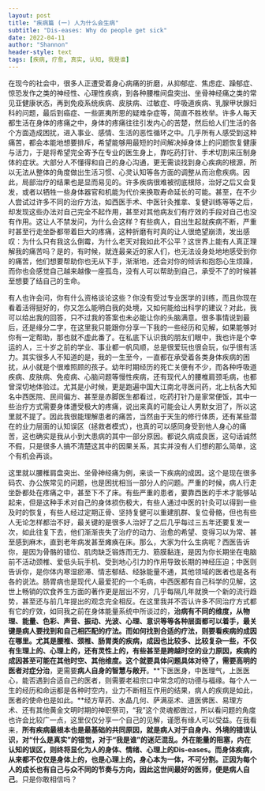 ```yaml
---
layout: post
title: "疾病篇 (一) 人为什么会生病"
subtitle: "Dis-eases: Why do people get sick"
date: 2022-04-11
author: "Shannon"
header-style: text
tags: [疾病, 疗愈, 真实, 认知, 我是谁]
---
```


在现今的社会中，很多人正遭受着身心病痛的折磨，从抑郁症、焦虑症、躁郁症、惊恐发作之类的神经性、心理性疾病，到各种腰椎间盘突出、坐骨神经痛之类的常见亚健康状态，再到免疫系统疾病、皮肤病、过敏症、呼吸道疾病、乳腺甲状腺妇科的问题，最后到癌症、一些匪夷所思的疑难杂症等，简直不胜枚举。许多人每天都生活在身体的疼痛之中，身体的疼痛往往引发内心的苦楚，然后给人们生活的各个方面造成困扰，进入事业、感情、生活的恶性循环之中。几乎所有人感受到这种痛苦，都会本能地想要排斥，希望能够用最短的时间解决掉身体上的问题恢复健康与活力，于是将希望完全寄予在专业的医生身上，靠吃药打针、手术切割来压制身体的症状。大部分人不懂得和自己的身心沟通，更无需谈找到身心疾病的根源，所以无法从整体的角度做出生活习惯、心灵认知等各方面的调整从而治愈疾病。因此，局部治疗的结果也是显而易见的。许多疾病很难被彻底根除，治好之后又会复发，或者以牺牲一些身体器官和机能为代价来换取寿命延长的可能。甚至，在不少人尝试过许多不同的治疗方法，如西医手术、中医针灸推拿、复健训练等等之后，却发现这些办法对自己完全不起作用，甚至对其他病友们有疗效的手段对自己也没有作用。这让人不禁发问，为什么会这样？有些病人，自出生起就疾病不断，严重时甚至行走坐卧都带着巨大的疼痛，这种折磨有时真的让人很绝望崩溃，发出感叹：为什么只有我这么倒霉，为什么老天对我如此不公平？这世界上能有人真正理解我的痛苦吗？是的，有时候，就连最亲近的家人们，也无法设身处地地感受到你的痛苦，他们想要帮助你也无从下手，渐渐地，还会对你的倾诉和抱怨心生烦躁，而你也会感觉自己越来越像一座孤岛，没有人可以帮助到自己，承受不了的时候甚至想要了结自己的生命。

有人也许会问，你有什么资格谈论这些？你没有受过专业医学的训练，而且你现在看着活得挺好的，你又怎么能明白我的处境，又如何能给出科学的建议？对此，我可以给出我的回答，只不过我的答案也未必能让你的头脑满意。很多事情说到最后，还是缘分二字，在这里我只能跟你分享一下我的一些经历和见解，如果能够对你有一定帮助，那也就不虚此番了。在私底下认识我的朋友们眼中，我也许是个幸运的人，三十岁之前的学业、事业都一帆风顺，总是很爱玩也很会玩，似乎很有活力。其实很多人不知道的是，我的一生至今，一直都在承受着各类身体疾病的困扰，从小就是个很难照顾的孩子。幼年时期经历的死亡关便有不少，而各种呼吸道疾病、皮肤病、免疫病、心脑问题等慢性疾病，还有现代人的腰椎肩颈毛病，也都曾深切地体验过。尤其是小时候，更是跑遍中国大江南北寻医问药，北上杭各大知名中西医院、民间偏方、甚至是赤脚医生都看过，吃药打针乃是家常便饭，其中一些治疗方式需要身体遭受极大的疼痛，说出来真的可能会让人男默女泪了，所以这里就不提了。因此我很能理解患者的痛苦，当然由于天生的修行体质，还有某些潜在的业力层面的认知误区（拯救者模式），也真的可以感同身受到他人身心的痛苦，这也确实是我从小到大患病的其中一部分原因。都说久病成良医，这句话诚然不假，只是很多人搞不清楚这其中的因果关系，其实并没有人们想的那么简单，这个有机会再谈。

这里就以腰椎肩盘突出、坐骨神经痛为例，来谈一下疾病的成因。这个是现在很多码农、办公族常见的问题，也是困扰相当一部分人的问题。严重的时候，病人行走坐卧都处在疼痛之中，甚至下不了床。有些严重的患者，要靠西医的手术才能够站起来，但是这种手术对自己的身体损伤极大，有些人通过中医的针灸可以得到一些及时的恢复，有些人经过定期正骨、坚持复健可以重建肌群、复位骨骼，但也有些人无论怎样都治不好，最关键的是很多人治好了之后几乎每过三五年还要复发一次，如此往复下去，他们渐渐丧失了治疗的动力、治愈的希望、变得习以为常、甚至感到麻木，直到老年病发甚至瘫痪在床。那么，大家为什么生病呢？西医告诉你，是因为骨骼的错位、肌肉缺乏锻炼而无力、筋膜黏连，是因为你长期坐在电脑前不活动颈椎、爱低头玩手机、受到地心引力的作用导致长期的神经压迫；中医则告诉你，是你体内寒湿瘀滞、情志郁结、经脉能量不通，其他领域的医者也是各有各的说法。肠胃病也是现代人最爱犯的一个毛病，中西医都有自己科学的见解，这世上畅销的饮食养生方面的著作更是层出不穷，几乎每隔几年就换一个新的流行趋势，甚至还与前几年提出的观念完全相反。在这里我并不否认许多不同治疗方式都有它的疗效，如同我之前在身体能量系统中所谈过的，**治病有不同的维度，从物理、能量、色彩、声音、振动、光波、心理、意识等等各种层面都可以着手，最关键是病人要找到和自己相匹配的疗法。而如何找到合适的疗法，则要看疾病的成因在哪里。**尤其是腰椎、颈椎、肠胃类的疾病，**成因也比较多、比较复杂一些，不仅有生理上的、心理上的，还有灵性上的，有些甚至是跨越时空的业力原因，疾病的成因甚至可能在其他时空、其他维度**。这个就要具体问题具体对待了，需要**高明的医者对症分治**，更需要**病人自身的智慧与敞开**。**下医医身，中医理气，上医医心，能否遇到合适自己的医者，则需要老祖宗口中常念叨的功德与福缘。每个人一生的经历和命运都是各种时空内，业力不断相互作用的结果，病人的疾病是如此，医者的使命也是如此。**经方草药、水晶几何、萨满巫术、道医佛医、易理方术、还有其他黄金文明时期的神职祭司，“我”这个灵魂都做过，所以看问题的角度也许会比较广一点，这里仅仅分享一个自己的见解，谨愿有缘人可以受益。在我看来，**所有疾病最根本也是最基础的共同原因，就是病人对于自身内、外境的错误认识，对“什么是真实”的错觉，对于“我是谁”的迷茫混乱。外在能量的阻塞，内在认知的误区，则终将显化为人的身体、情绪、心理上的Dis-eases。**而身体疾病，从来都不仅仅是身体上的，也是心理上的，**身心本为一体，不可分割**。正因为每个人的成长也有自己与众不同的节奏与方向，因此**这世间最好的医师，便是病人自己**。只是你敢相信吗？

